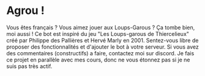 # Agrou !

Vous êtes français ? Vous aimez jouer aux Loups-Garous ? Ça tombe bien, moi aussi !
Ce bot est inspiré du jeu "Les Loups-garous de Thiercelieux" créé par Philippe des Pallières et Hervé Marly en 2001.
Sentez-vous libre de proposer des fonctionnalités et d'ajouter le bot à votre serveur.
Si vous avez des commentaires (constructifs) a faire, contactez moi sur discord.
Je fais ce projet en parallèle avec mes cours, donc ne vous étonnez pas si je ne suis pas très actif.